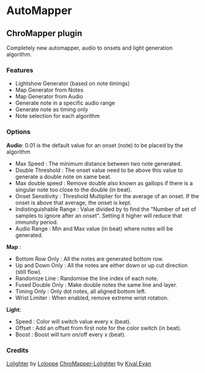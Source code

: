 # AutoMapper

## ChroMapper plugin

Completely new automapper, audio to onsets and light generation algorithm.

### Features

-   Lightshow Generator (based on note timings)
-   Map Generator from Notes
-   Map Generator from Audio
-   Generate note in a specific audio range
-   Generate note as timing only
-   Note selection for each algorithm

### Options

**Audio**:
0.01 is the default value for an onset (note) to be placed by the algorithm
-   Max Speed : The minimum distance between two note generated.
-   Double Threshold : The onset value need to be above this value to generate a double note on same beat.
-   Max double speed : Remove double also known as gallops if there is a singular note too close to the double (in beat).
-   Onset Sensitivity : Threshold Multiplier for the average of an onset. If the onset is above that average, the onset is kept.
-   Indistinguishable Range : Value divided by to find the "Number of set of samples to ignore after an onset". Setting it higher will reduce that immunity period.
-   Audio Range : Min and Max value (in beat) where notes will be generated.

**Map** :
-   Bottom Row Only : All the notes are generated bottom row.
-   Up and Down Only : All the notes are either down or up cut direction (still flow).
-   Randomize Line : Randomise the line index of each note.
-   Fused Double Only : Make double notes the same line and layer.
-   Timing Only : Only dot notes, all aligned bottom left.
-   Wrist Limiter : When enabled, remove extreme wrist rotation.

**Light**:
-   Speed : Color will switch value every x (beat).
-   Offset : Add an offset from first note for the color switch (in beat).
-   Boost : Boost will turn on/off every x (beat).

### Credits

[Lolighter](https://github.com/Loloppe/Lolighter) by [Loloppe](https://github.com/Loloppe)
[ChroMapper-Lolighter](https://github.com/KivalEvan/ChroMapper-Lolighter) by [Kival Evan](https://github.com/KivalEvan/)
